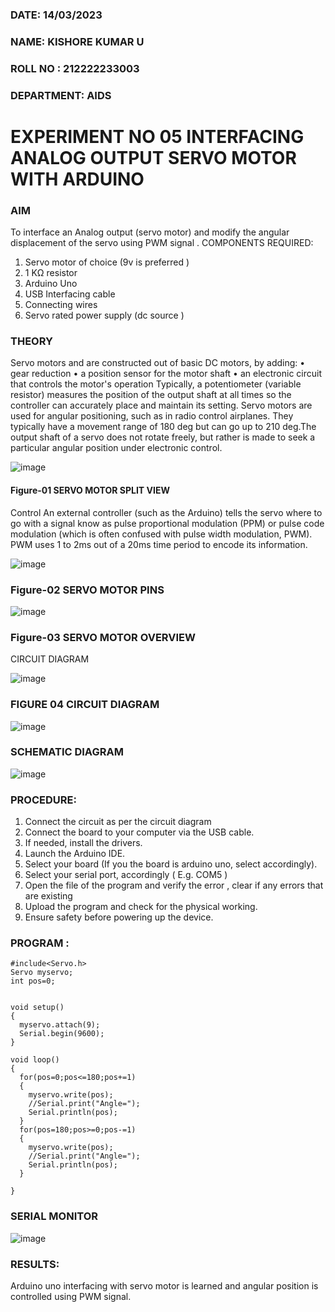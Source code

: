 ###  DATE: 14/03/2023

###  NAME: KISHORE KUMAR U 
###  ROLL NO : 212222233003
###  DEPARTMENT: AIDS


# EXPERIMENT NO 05 INTERFACING ANALOG OUTPUT SERVO MOTOR WITH ARDUINO

### AIM
To interface an Analog output (servo motor) and modify the angular displacement of the servo using PWM signal .
COMPONENTS REQUIRED:
1.	Servo motor of choice (9v is preferred )
2.	1 KΩ resistor 
3.	Arduino Uno 
4.	USB Interfacing cable 
5.	Connecting wires 
6.	Servo rated power supply (dc source )


### THEORY
Servo motors and are constructed out of basic DC motors, by adding:
•	 gear reduction
•	 a position sensor for the motor shaft
•	 an electronic circuit that controls the motor's operation
Typically, a potentiometer (variable resistor) measures the position of the output shaft at all times so the controller can accurately place and maintain its setting.
Servo motors are used for angular positioning, such as in radio control airplanes.  They typically have a movement range of 180 deg but can go up to 210 deg.The output shaft of a servo does not rotate freely, but rather is made to seek a particular angular position under electronic control. 


![image](https://user-images.githubusercontent.com/36288975/163544439-1f477927-fcd4-42f0-9ce4-c863fdbf1210.png)



#### Figure-01 SERVO MOTOR SPLIT VIEW 
Control 
An external controller (such as the Arduino) tells the servo where to go with a signal know as pulse proportional modulation (PPM) or pulse code modulation (which is often confused with pulse width modulation, PWM). PWM uses 1 to 2ms out of a 20ms time period to encode its information.
 
 
 ![image](https://user-images.githubusercontent.com/36288975/163544482-3027136f-7135-4f3d-a23f-8dc2fe04194d.png)

### Figure-02 SERVO MOTOR PINS

 ![image](https://user-images.githubusercontent.com/36288975/163544513-ca497421-e6ba-4f91-871f-5cfba77f22a8.png)


### Figure-03 SERVO MOTOR OVERVIEW 

 


 





CIRCUIT DIAGRAM
 
 
 ![image](https://user-images.githubusercontent.com/36288975/163544618-6eb8a7b5-7f1a-428a-8d9f-fd899b145efb.png)

### FIGURE 04 CIRCUIT DIAGRAM
![image](https://github.com/Kishorekumar22060/EXPERIMENT-NO--05-INTERFACING-ANALOG-OUTPUT-SERVO-MOTOR-WITH-ARDUINO-/assets/141472136/44b3aa33-1a6a-48d7-9051-4bb4d2219b8b)

### SCHEMATIC DIAGRAM
![image](https://github.com/Kishorekumar22060/EXPERIMENT-NO--05-INTERFACING-ANALOG-OUTPUT-SERVO-MOTOR-WITH-ARDUINO-/assets/141472136/12fcbc44-2780-4b93-a653-5663ae519a95)



### PROCEDURE:
1.	Connect the circuit as per the circuit diagram 
2.	Connect the board to your computer via the USB cable.
3.	If needed, install the drivers.
4.	Launch the Arduino IDE.
5.	Select your board (If you the board is arduino uno, select accordingly).
6.	Select your serial port, accordingly ( E.g. COM5 )
7.	Open the file of the program  and verify the error , clear if any errors that are existing 
8.	Upload the program and check for the physical working. 
9.	Ensure safety before powering up the device.


### PROGRAM :
```
#include<Servo.h>
Servo myservo;
int pos=0;


void setup()
{
  myservo.attach(9);
  Serial.begin(9600);
}

void loop()
{
  for(pos=0;pos<=180;pos+=1)
  {
    myservo.write(pos);
    //Serial.print("Angle=");
    Serial.println(pos);
  }
  for(pos=180;pos>=0;pos-=1)
  {
    myservo.write(pos);
    //Serial.print("Angle=");
    Serial.println(pos);
  }
  
}
```

### SERIAL MONITOR
![image](https://github.com/Kishorekumar22060/EXPERIMENT-NO--05-INTERFACING-ANALOG-OUTPUT-SERVO-MOTOR-WITH-ARDUINO-/assets/141472136/ad59f908-3165-43ff-ac38-09935d5a4b00)


### RESULTS: 
Arduino uno interfacing with servo motor is learned and angular position is controlled using PWM signal.
